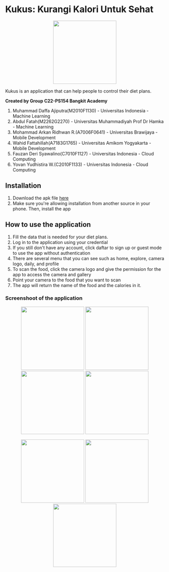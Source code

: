 # Kukus: Kurangi Kalori Untuk Sehat

<p align="center">
  <img src="https://user-images.githubusercontent.com/106865783/173259816-f3f8ee19-e226-4e06-82b4-7aff4f169f3a.png" width="200">
</p>

Kukus is an application that can help people to control their diet plans.
          
**Created by Group C22-PS154 Bangkit Academy**
1. Muhammad Daffa Ajiputra(M2010F1130) - Universitas Indonesia - Machine Learning
2. Abdul Fatah(M2262G2270) - Universitas Muhammadiyah Prof Dr Hamka - Machine Learning
3. Mohammad Arkan Ridhwan R.(A7006F0641) - Universitas Brawijaya - Mobile Development
4. Wahid Fattahillah(A7183G1765) - Universitas Amikom Yogyakarta - Mobile Development
5. Fauzan Deri Syawalino(C7010F1127) - Universitas Indonesia - Cloud Computing
6. Yovan Yudhistira W.(C2010F1133) - Universitas Indonesia - Cloud Computing

## Installation
1. Download the apk file [here](https://drive.google.com/file/d/1Ajjjd_rPTv4AIlAe4kmLGHPZ8FKBEph3/view?usp=sharing)
2. Make sure you're allowing installation from another source in your phone. Then, install the app

## How to use the application
1. Fill the data that is needed for your diet plans.
2. Log in to the application using your credential
3. If you still don't have any account, click daftar to sign up or guest mode to use the app without authentication
4. There are several menu that you can see such as home, explore, camera logo, daily, and profile
5. To scan the food, click the camera logo and give the permission for the app to access the camera and gallery
6. Point your camera to the food that you want to scan
7. The app will return the name of the food and the calories in it.

### Screenshoot of the application
<p align="center">
    <img src = "https://user-images.githubusercontent.com/106865783/173261041-2f1ee7a2-f1e2-428d-9035-fb1bc9b81ac7.png" width="200">
    <img src = "https://user-images.githubusercontent.com/106865783/173261610-bff051a0-7906-4cb8-96a5-e3f62e7c4653.png" width="200">
    <img src = "https://user-images.githubusercontent.com/106865783/173261947-7f0ac171-ff27-421a-98e9-ab1249aa38fe.png" width="200">
    <img src = "https://user-images.githubusercontent.com/106865783/173261960-0dfd2ea8-0fea-45d2-9351-52d17fa1bce4.png" width="200">
</p>
<p align="center">
    <img src = "https://user-images.githubusercontent.com/106865783/173262132-0394484d-092e-4449-a834-4f4f61f2816c.png" width="200">
    <img src = "https://user-images.githubusercontent.com/106865783/173262147-613303d0-48cd-4e12-9d8c-a47dc55066d2.png" width="200">
    <img src = "https://user-images.githubusercontent.com/106865783/173262160-99e78889-4fa7-4378-9700-c4c857cc235d.png" width="200">
</p>
          
